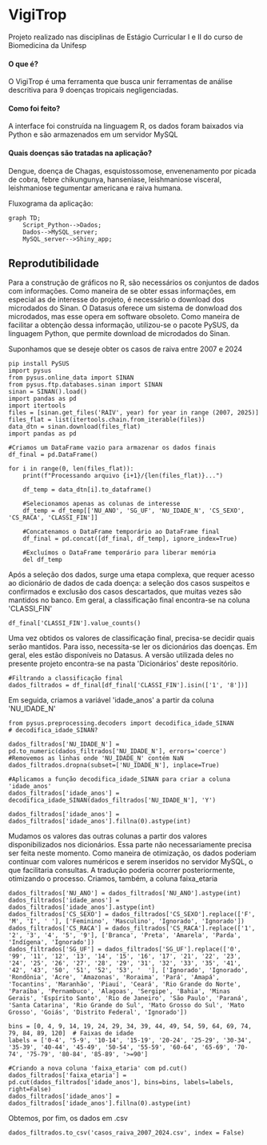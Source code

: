 # VigiTrop
Projeto realizado nas disciplinas de Estágio Curricular I e II do curso de Biomedicina da Unifesp


#### O que é?
O VigiTrop é uma ferramenta que busca unir ferramentas de análise descritiva para 9 doenças tropicais negligenciadas. 

#### Como foi feito?
A interface foi construída na linguagem R, os dados foram baixados via Python e são armazenados em um servidor MySQL

#### Quais doenças são tratadas na aplicação?
Dengue, doença de Chagas, esquistossomose, envenenamento por picada de cobra, febre chikungunya, hanseníase, leishmaniose visceral, leishmaniose tegumentar americana e raiva humana.

Fluxograma da aplicação:

```mermaid
graph TD;
    Script_Python-->Dados;
    Dados-->MySQL_server;
    MySQL_server-->Shiny_app;
```


## Reprodutibilidade
Para a construção de gráficos no R, são necessários os conjuntos de dados com informações. Como maneira de se obter essas informações, em especial as de interesse do projeto, é necessário o download dos
microdados do Sinan. O Datasus oferece um sistema de donwload dos microdados, mas esse opera em software obsoleto. Como maneira de facilitar a obtenção dessa informação, utilizou-se o pacote PySUS, da linguagem
Python, que permite download de microdados do Sinan.

Suponhamos que se deseje obter os casos de raiva entre 2007 e 2024
```jupyter
pip install PySUS
import pysus
from pysus.online_data import SINAN
from pysus.ftp.databases.sinan import SINAN
sinan = SINAN().load()
import pandas as pd
import itertools
files = [sinan.get_files('RAIV', year) for year in range (2007, 2025)]
files_flat = list(itertools.chain.from_iterable(files))
data_dtn = sinan.download(files_flat)
import pandas as pd

#Criamos um DataFrame vazio para armazenar os dados finais
df_final = pd.DataFrame()

for i in range(0, len(files_flat)):
    print(f"Processando arquivo {i+1}/{len(files_flat)}...")  
    
    df_temp = data_dtn[i].to_dataframe()
    
    #Selecionamos apenas as colunas de interesse
    df_temp = df_temp[['NU_ANO', 'SG_UF', 'NU_IDADE_N', 'CS_SEXO', 'CS_RACA', 'CLASSI_FIN']]
    
    #Concatenamos o DataFrame temporário ao DataFrame final
    df_final = pd.concat([df_final, df_temp], ignore_index=True)
    
    #Excluímos o DataFrame temporário para liberar memória
    del df_temp
```

Após a seleção dos dados, surge uma etapa complexa, que requer acesso ao dicionário de dados de cada doença: a seleção dos casos suspeitos e confirmados e exclusão dos casos descartados, 
que muitas vezes são mantidos no banco. Em geral, a classificação final encontra-se na coluna 'CLASSI_FIN'

```jupyter
df_final['CLASSI_FIN'].value_counts()
```

Uma vez obtidos os valores de classificação final, precisa-se decidir quais serão mantidos. Para isso, necessita-se ler os dicionários das doenças. Em geral,
eles estão disponíveis no Datasus. A versão utilizada deles no presente projeto encontra-se na pasta 'Dicionários' deste repositório.
```jupyter
#Filtrando a classificação final
dados_filtrados = df_final[df_final['CLASSI_FIN'].isin(['1', '8'])]

```

Em seguida, criamos a variável 'idade_anos' a partir da coluna 'NU_IDADE_N'
```jupyter
from pysus.preprocessing.decoders import decodifica_idade_SINAN
# decodifica_idade_SINAN?

dados_filtrados['NU_IDADE_N'] = pd.to_numeric(dados_filtrados['NU_IDADE_N'], errors='coerce')
#Removemos as linhas onde 'NU_IDADE_N' contém NaN
dados_filtrados.dropna(subset=['NU_IDADE_N'], inplace=True)

#Aplicamos a função decodifica_idade_SINAN para criar a coluna 'idade_anos'
dados_filtrados['idade_anos'] = decodifica_idade_SINAN(dados_filtrados['NU_IDADE_N'], 'Y')

dados_filtrados['idade_anos'] = dados_filtrados['idade_anos'].fillna(0).astype(int)
```

Mudamos os valores das outras colunas a partir dos valores disponibilizados nos dicionários. Essa parte não necessariamente precisa ser feita neste momento. Como maneira de otimização, os dados
poderiam continuar com valores numéricos e serem inseridos no servidor MySQL, o que facilitaria consultas. A tradução poderia ocorrer posteriormente, otimizando o processo. Criamos, também, a coluna 
faixa_etaria
```jupyter
dados_filtrados['NU_ANO'] = dados_filtrados['NU_ANO'].astype(int)
dados_filtrados['idade_anos'] = dados_filtrados['idade_anos'].astype(int)
dados_filtrados['CS_SEXO'] = dados_filtrados['CS_SEXO'].replace(['F', 'M', 'I', ' '], ['Feminino', 'Masculino', 'Ignorado', 'Ignorado'])
dados_filtrados['CS_RACA'] = dados_filtrados['CS_RACA'].replace(['1', '2', '3', '4', '5', '9'], ['Branca', 'Preta', 'Amarela', 'Parda', 'Indígena', 'Ignorado'])
dados_filtrados['SG_UF'] = dados_filtrados['SG_UF'].replace(['0', '99', '11', '12', '13', '14', '15', '16', '17', '21', '22', '23', '24', '25', '26', '27', '28', '29', '31', '32', '33', '35', '41', '42', '43', '50', '51', '52', '53', '  '], ['Ignorado', 'Ignorado', 'Rondônia', 'Acre', 'Amazonas', 'Roraima', 'Pará', 'Amapá', 'Tocantins', 'Maranhão', 'Piauí', 'Ceará', 'Rio Grande do Norte', 'Paraíba', 'Pernambuco', 'Alagoas', 'Sergipe', 'Bahia', 'Minas Gerais', 'Espírito Santo', 'Rio de Janeiro', 'São Paulo', 'Paraná', 'Santa Catarina', 'Rio Grande do Sul', 'Mato Grosso do Sul', 'Mato Grosso', 'Goiás', 'Distrito Federal', 'Ignorado'])

bins = [0, 4, 9, 14, 19, 24, 29, 34, 39, 44, 49, 54, 59, 64, 69, 74, 79, 84, 89, 120]  # Faixas de idade
labels = ['0-4', '5-9', '10-14', '15-19', '20-24', '25-29', '30-34', '35-39', '40-44', '45-49', '50-54', '55-59', '60-64', '65-69', '70-74', '75-79', '80-84', '85-89', '>=90']

#Criando a nova coluna 'faixa_etaria' com pd.cut()
dados_filtrados['faixa_etaria'] = pd.cut(dados_filtrados['idade_anos'], bins=bins, labels=labels, right=False)
dados_filtrados['idade_anos'] = dados_filtrados['idade_anos'].fillna(0).astype(int)
```

Obtemos, por fim, os dados em .csv
```jupyter
dados_filtrados.to_csv('casos_raiva_2007_2024.csv', index = False)
```
